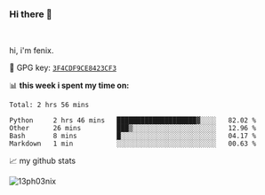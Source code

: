 ### Hi there 👋

<br />

hi, i'm fenix.

:key: GPG key: [`3F4CDF9CE8423CF3`](https://github.com/13ph03nix.gpg)


📊 **this week i spent my time on:**
<!--START_SECTION:waka-->
```text
Total: 2 hrs 56 mins

Python     2 hrs 46 mins   ████████████████████▓░░░░   82.02 % 
Other      26 mins         ███▒░░░░░░░░░░░░░░░░░░░░░   12.96 % 
Bash       8 mins          █░░░░░░░░░░░░░░░░░░░░░░░░   04.17 % 
Markdown   1 min           ░░░░░░░░░░░░░░░░░░░░░░░░░   00.63 % 
```
<!--END_SECTION:waka-->


📈 my github stats

<a>
<img align="center" src="https://github-readme-stats.vercel.app/api?username=13ph03nix&show_icons=true&hide=stars&theme=blueberry" alt="13ph03nix" />
</a>

